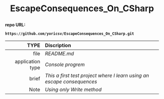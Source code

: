 # <p align = center><b>EscapeConsequences_On_CSharp<b></p>
 
repo URL:
```
https://github.com/yoricsv/EscapeConsequences_On_CSharp.git
```

**TYPE** | **Discription**
---: | :---
file | *README.md*
application type | *Console progrem*
brief | *This a first test project where I learn using an escape consequences*
Note | *Using only Write method*
